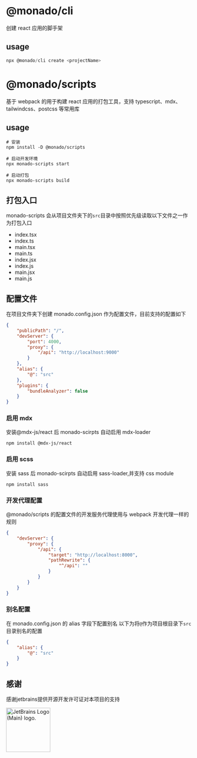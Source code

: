 # @monado/cli

创建 react 应用的脚手架

## usage

```js
npx @monado/cli create <projectName>
```

# @monado/scripts

基于 webpack 的用于构建 react 应用的打包工具，支持 typescript、mdx、tailwindcss、postcss 等常用库

## usage

```shell
# 安装
npm install -D @monado/scripts

# 启动开发环境
npx monado-scripts start

# 启动打包
npx monado-scripts build
```

## 打包入口

monado-scripts 会从项目文件夹下的`src`目录中按照优先级读取以下文件之一作为打包入口

- index.tsx
- index.ts
- main.tsx
- main.ts
- index.jsx
- index.js
- main.jsx
- main.js

## 配置文件

在项目文件夹下创建 monado.config.json 作为配置文件，目前支持的配置如下

```json
{
	"publicPath": "/",
	"devServer": {
		"port": 4000,
		"proxy": {
			"/api": "http://localhost:9000"
		}
	},
	"alias": {
		"@": "src"
	},
	"plugins": {
		"bundleAnalyzer": false
	}
}
```

### 启用 mdx

安装@mdx-js/react 后 monado-scirpts 自动启用 mdx-loader

```shell
npm install @mdx-js/react
```

### 启用 scss

安装 sass 后 monado-scirpts 自动启用 sass-loader,并支持 css module

```shell
npm install sass
```

### 开发代理配置

@monado/scripts 的配置文件的开发服务代理使用与 webpack 开发代理一样的规则

```json
{
	"devServer": {
		"proxy": {
			"/api": {
				"target": "http://localhost:8000",
				"pathRewrite": {
					"^/api": ""
				}
			}
		}
	}
}
```

### 别名配置

在 monado.config.json 的 alias 字段下配置别名
以下为将`@`作为项目根目录下`src`目录别名的配置

```json
{
	"alias": {
		"@": "src"
	}
}
```

## 感谢
感谢jetbrains提供开源开发许可证对本项目的支持

<a href="https://www.jetbrains.com/community/opensource/#support">
<img style="width:120px" src="https://resources.jetbrains.com/storage/products/company/brand/logos/jb_beam.png" alt="JetBrains Logo (Main) logo.">
</a>
